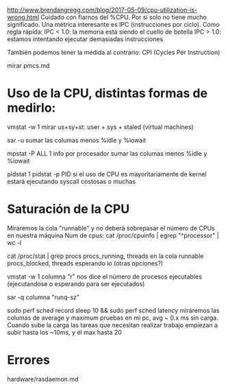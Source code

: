 http://www.brendangregg.com/blog/2017-05-09/cpu-utilization-is-wrong.html
Cuidado con fiarnos del %CPU. Por si solo no tiene mucho significado.
Una métrica interesante es IPC (instrucciones por ciclo).
Como regla rápida:
  IPC < 1.0: la memoria está siendo el cuello de botella
  IPC > 1.0: estamos intentando ejecutar demasiadas instrucciones

También podemos tener la medida al contrario: CPI (Cycles Per Instruction)


mirar pmcs.md



# Uso de la CPU, distintas formas de medirlo:

vmstat -w 1
  mirar us+sy+st: user + sys + staled (virtual machines)

sar -u
  sumar las columas menos %idle y %iowait

mpstat -P ALL 1
  info por procesador
  sumar las columas menos %idle y %iowait

pìdstat 1
pidstat -p PID
  si el uso de CPU es mayoritariamente de kernel estará ejecutando syscall costosas o muchas


# Saturación de la CPU
Miraremos la cola "runnable" y no deberá sobrepasar el número de CPUs en nuestra máquina
Num de cpus: cat /proc/cpuinfo | egrep "^processor" | wc -l

cat /proc/stat | grep procs
  procs_running, threads en la cola runnable
  procs_blocked, threads esperando io (otras opciones?)

vmstat -w 1
  columna "r" nos dice el número de procesos ejecutables (ejecutandose o esperando para ser ejecutados)

sar -q
  columna "runq-sz"

sudo perf sched record sleep 10 && sudo perf sched latency
  miraremos las columas de average y maximum
  pruebas en mi pc, avg ~ 0.x ms sin carga. Cuando sube la carga las tareas que necesitan realizar trabajo empiezan a subir hasta los ~10ms, y el max hasta 20


# Errores
hardware/rasdaemon.md
